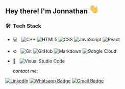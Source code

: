 
 <h2> Hey there! I'm Jonnathan    <img src="https://github.com/ABSphreak/ABSphreak/blob/master/gifs/Hi.gif" width="30px"></h2>




<h3> 🛠 &nbsp;Tech Stack</h3>

- 💻 &nbsp;
  ![C++](https://img.shields.io/badge/-C++-333333?style=flat&logo=C%2B%2B&logoColor=00599C)
  ![HTML5](https://img.shields.io/badge/-HTML5-333333?style=flat&logo=HTML5)
  ![CSS](https://img.shields.io/badge/-CSS-333333?style=flat&logo=CSS3&logoColor=1572B6)
  ![JavaScript](https://img.shields.io/badge/-JavaScript-333333?style=flat&logo=javascript)
  ![React](https://img.shields.io/badge/-React-333333?style=flat&logo=react)
- ⚙️ &nbsp;
  ![Git](https://img.shields.io/badge/-Git-333333?style=flat&logo=git)
  ![GitHub](https://img.shields.io/badge/-GitHub-333333?style=flat&logo=github)
  ![Markdown](https://img.shields.io/badge/-Markdown-333333?style=flat&logo=markdown)
  ![Google Cloud](https://img.shields.io/badge/Google%20Cloud-black?style=flat-square&logo=google-cloud)
- 🔧 &nbsp;
  ![Visual Studio Code](https://img.shields.io/badge/-Visual%20Studio%20Code-333333?style=flat&logo=visual-studio-code&logoColor=007ACC)
  
  <i>contact me:</i><br>

 <a href="https://www.linkedin.com/in/jonnathan-rivero-gereda/" target="_blank"><img src="https://img.shields.io/badge/LinkedIn-%230077B5.svg?&style=flat-square&logo=linkedin&logoColor=white" alt="LinkedIn"></a>
[![Whatsapp Badge](https://img.shields.io/badge/-Whatsapp-4CA143?style=flat-square&labelColor=4CA143&logo=whatsapp&logoColor=white&link=https://api.whatsapp.com/send?phone=61404035990)](https://api.whatsapp.com/send?phone=61404035990)
[![Gmail Badge](https://img.shields.io/badge/-Gmail-c14438?style=flat-square&logo=Gmail&logoColor=white&link=mailto:jonnathan.rivero@gmail.com)](mailto:jonnathan.rivero@gmail.com)

